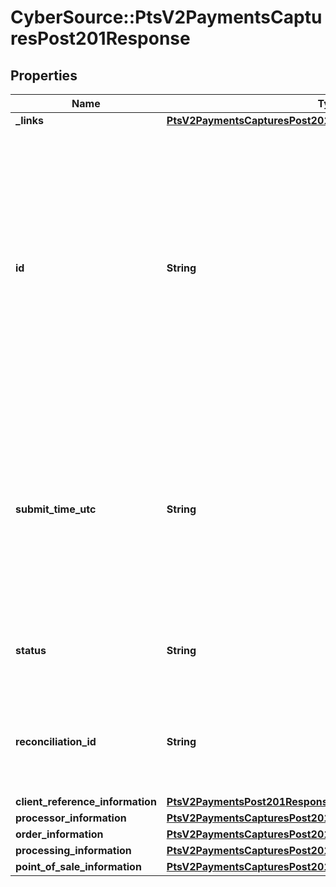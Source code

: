# CyberSource::PtsV2PaymentsCapturesPost201Response

## Properties
Name | Type | Description | Notes
------------ | ------------- | ------------- | -------------
**_links** | [**PtsV2PaymentsCapturesPost201ResponseLinks**](PtsV2PaymentsCapturesPost201ResponseLinks.md) |  | [optional] 
**id** | **String** | An unique identification number assigned by CyberSource to identify the submitted request. It is also appended to the endpoint of the resource.  On incremental authorizations, this value with be the same as the identification number returned in the original authorization response.  | [optional] 
**submit_time_utc** | **String** | Time of request in UTC. Format: &#x60;YYYY-MM-DDThh:mm:ssZ&#x60; Example &#x60;2016-08-11T22:47:57Z&#x60; equals August 11, 2016, at 22:47:57 (10:47:57 p.m.). The &#x60;T&#x60; separates the date and the time. The &#x60;Z&#x60; indicates UTC.  | [optional] 
**status** | **String** | The status of the submitted transaction.  Possible values:  - PENDING  | [optional] 
**reconciliation_id** | **String** | The reconciliation id for the submitted transaction. This value is not returned for all processors.  | [optional] 
**client_reference_information** | [**PtsV2PaymentsPost201ResponseClientReferenceInformation**](PtsV2PaymentsPost201ResponseClientReferenceInformation.md) |  | [optional] 
**processor_information** | [**PtsV2PaymentsCapturesPost201ResponseProcessorInformation**](PtsV2PaymentsCapturesPost201ResponseProcessorInformation.md) |  | [optional] 
**order_information** | [**PtsV2PaymentsCapturesPost201ResponseOrderInformation**](PtsV2PaymentsCapturesPost201ResponseOrderInformation.md) |  | [optional] 
**processing_information** | [**PtsV2PaymentsCapturesPost201ResponseProcessingInformation**](PtsV2PaymentsCapturesPost201ResponseProcessingInformation.md) |  | [optional] 
**point_of_sale_information** | [**PtsV2PaymentsCapturesPost201ResponsePointOfSaleInformation**](PtsV2PaymentsCapturesPost201ResponsePointOfSaleInformation.md) |  | [optional] 


